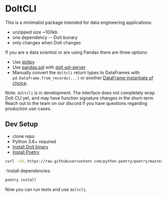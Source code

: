 # DoltCLI

This is a minimalist package intended for data engineering applications:

- unzipped size ~100kb
- one dependency -- Dolt bunary
- only changes when Dolt changes

If you are a data scientist or are using Pandas there are three options:
- Use [doltpy](https://github.com/dolthub/doltpy)
- Use [pandas.sql](https://pandas.pydata.org/docs/reference/api/pandas.DataFrame.to_sql.html)
  with [dolt
  sql-server](https://docs.dolthub.com/interfaces/cli#dolt-sql-server)
- Manually convert the `doltcli` return types to DataFrames with
  `pd.Dataframe.from_records(...)` or another [DataFrame instantiate of
  choice](https://pandas.pydata.org/pandas-docs/version/0.18.1/generated/pandas.DataFrame.html).

Note: `doltcli` is in development. The interface does not
completely wrap Dolt CLI yet, and may have function signature changes in
the short-term. Reach out to the team on our discord if you have
questions regarding production use-cases.

## Dev Setup

- clone repo
- Python 3.6+ required
- [Install Dolt binary](https://docs.dolthub.com/getting-started/installation)
- [Install Poetry](https://python-poetry.org/docs/#installation)
```bash
curl -sSL https://raw.githubusercontent.com/python-poetry/poetry/master/get-poetry.py | python -
```
 -Install dependencies:
```bash
poetry install
```

Now you can run tests and use `doltcli`.
